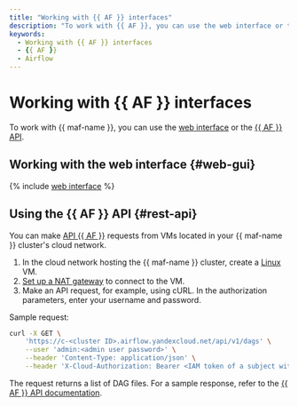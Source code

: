 ```yaml
---
title: "Working with {{ AF }} interfaces"
description: "To work with {{ AF }}, you can use the web interface or the {{ AF }} REST API"
keywords:
  - Working with {{ AF }} interfaces
  - {{ AF }}
  - Airflow
---
```


# Working with {{ AF }} interfaces

To work with {{ maf-name }}, you can use the [web interface](#web-gui) or the [{{ AF }} API](#rest-api).

## Working with the web interface {#web-gui}

{% include [web interface](../../_includes/mdb/maf/web-interface.md) %}

## Using the {{ AF }} API {#rest-api}

You can make [API {{ AF }}](https://airflow.apache.org/docs/apache-airflow/stable/stable-rest-api-ref.html) requests from VMs located in your {{ maf-name }} cluster's cloud network.

1. In the cloud network hosting the {{ maf-name }} cluster, create a [Linux](../../compute/quickstart/quick-create-linux.md) VM.
1. [Set up a NAT gateway](../../vpc/operations/create-nat-gateway.md) to connect to the VM.
1. Make an API request, for example, using cURL. In the authorization parameters, enter your username and password.

Sample request:

```bash
curl -X GET \
    'https://c-<cluster ID>.airflow.yandexcloud.net/api/v1/dags' \
    --user 'admin:<admin user password>' \
    --header 'Content-Type: application/json' \
    --header 'X-Cloud-Authorization: Bearer <IAM token of a subject with the managed-airflow.user role for an Airflow cluster>'
```

The request returns a list of DAG files. For a sample response, refer to the [{{ AF }} API documentation](https://airflow.apache.org/docs/apache-airflow/stable/stable-rest-api-ref.html#operation/get_dags).
